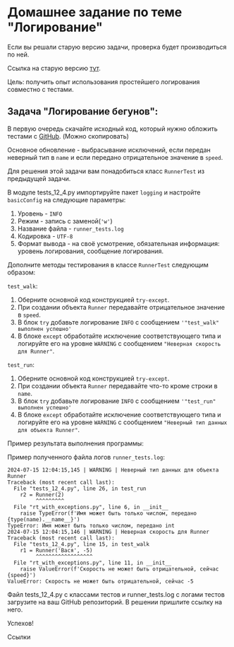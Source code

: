 # Домашнее задание по теме "Логирование"

Если вы решали старую версию задачи, проверка будет производиться по ней.

Ссылка на старую версию [тут](https://docs.google.com/document/d/1IJr0zYixq8ul7HEnO-OGHcwKwb4jdQSWB46JCc0iIa4/edit?usp=sharing).

Цель: получить опыт использования простейшего логирования совместно с тестами.

## Задача "Логирование бегунов":

В первую очередь скачайте исходный код, который нужно обложить тестами
с [GitHub](https://github.com/yanchuki/HumanMoveTest/blob/master/rt_with_exceptions.py). (Можно скопировать)

Основное обновление - выбрасывание исключений, если передан неверный
тип в ```name``` и если передано отрицательное значение в ```speed```.

Для решения этой задачи вам понадобиться класс ```RunnerTest``` из предыдущей
задачи.

В модуле tests_12_4.py импортируйте пакет ```logging``` и настройте
```basicConfig``` на следующие параметры:
1. Уровень - ```INFO```
2. Режим - запись с заменой(```'w'```)
3. Название файла - ```runner_tests.log```
4. Кодировка - ```UTF-8```
5. Формат вывода - на своё усмотрение, обязательная информация:
   уровень логирования, сообщение логирования.

Дополните методы тестирования в классе ```RunnerTest``` следующим образом:

```test_walk```:
1. Оберните основной код конструкцией ```try-except```.
2. При создании объекта ```Runner``` передавайте отрицательное значение в
   ```speed```.
3. В блок ```try``` добавьте логирование ```INFO``` с сообщением
   ```'"test_walk" выполнен успешно'```
4. В блоке ```except``` обработайте исключение соответствующего типа и
   логируйте его на уровне ```WARNING``` с сообщением
   ```"Неверная скорость для Runner"```.

```test_run```:
1. Оберните основной код конструкцией ```try-except```.
2. При создании объекта ```Runner``` передавайте что-то кроме строки в
   ```name```.
3. В блок ```try``` добавьте логирование ```INFO``` с сообщением
   ```'"test_run" выполнен успешно'```
4. В блоке ```except``` обработайте исключение соответствующего типа и
   логируйте его на уровне ```WARNING``` с сообщением
   ```"Неверный тип данных для объекта Runner"```.

Пример результата выполнения программы:

Пример полученного файла логов ```runner_tests.log```:
```
2024-07-15 12:04:15,145 | WARNING | Неверный тип данных для объекта Runner
Traceback (most recent call last):
  File "tests_12_4.py", line 26, in test_run
    r2 = Runner(2)
         ^^^^^^^^^
  File "rt_with_exceptions.py", line 6, in __init__
    raise TypeError(f'Имя может быть только числом, передано {type(name).__name__}')
TypeError: Имя может быть только числом, передано int
2024-07-15 12:04:15,146 | WARNING | Неверная скорость для Runner
Traceback (most recent call last):
  File "tests_12_4.py", line 15, in test_walk
    r1 = Runner('Вася', -5)
         ^^^^^^^^^^^^^^^^^^
  File "rt_with_exceptions.py", line 11, in __init__
    raise ValueError(f'Скорость не может быть отрицательной, сейчас {speed}')
ValueError: Скорость не может быть отрицательной, сейчас -5
```

Файл tests_12_4.py с классами тестов и runner_tests.log с логами тестов
загрузите на ваш GitHub репозиторий. В решении пришлите ссылку на него.

Успехов!

Ссылки
